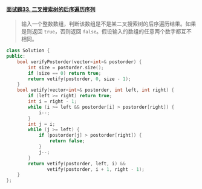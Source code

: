 #### [面试题33. 二叉搜索树的后序遍历序列](https://leetcode-cn.com/problems/er-cha-sou-suo-shu-de-hou-xu-bian-li-xu-lie-lcof/)

> 输入一个整数数组，判断该数组是不是某二叉搜索树的后序遍历结果。如果是则返回 `true`，否则返回 `false`。假设输入的数组的任意两个数字都互不相同。	

```c++
class Solution {
public:
    bool verifyPostorder(vector<int>& postorder) {
        int size = postorder.size();
        if (size == 0) return true;
        return vetify(postorder, 0, size - 1);
    }
    bool vetify(vector<int>& postorder, int left, int right) {
        if (left >= right) return true;
        int i = right - 1;
        while (i >= left && postorder[i] > postorder[right]) {
            i--;
        }
        int j = i;
        while (j >= left) {
            if (postorder[j] > postorder[right]) {
                return false;
            }
            j--;
        }
        return vetify(postorder, left, i) &&
               vetify(postorder, i + 1, right - 1);
    }
};
```

